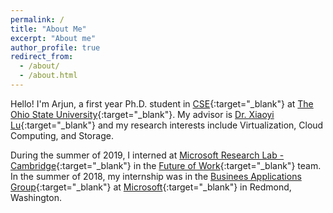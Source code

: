 ```yaml
---
permalink: /
title: "About Me"
excerpt: "About me"
author_profile: true
redirect_from: 
  - /about/
  - /about.html
---
```


Hello! I'm Arjun, a first year Ph.D. student in [CSE](https://cse.osu.edu/){:target="_blank"} at [The Ohio State University](https://www.osu.edu/){:target="_blank"}. My advisor is [Dr. Xiaoyi Lu](http://web.cse.ohio-state.edu/~lu.932/){:target="_blank"} and my research interests include Virtualization, Cloud Computing, and Storage.

During the summer of 2019, I interned at [Microsoft Research Lab - Cambridge](https://www.microsoft.com/en-us/research/lab/microsoft-research-cambridge/){:target="_blank"} in the [Future of Work](https://www.microsoft.com/en-us/research/theme/future-of-work/){:target="_blank"} team. In the summer of 2018, my internship was in the [Businees Applications Group](https://dynamics.microsoft.com/en-us/microsoft-power-platform/){:target="_blank"} at [Microsoft](https://www.microsoft.com/){:target="_blank"} in Redmond, Washington.
